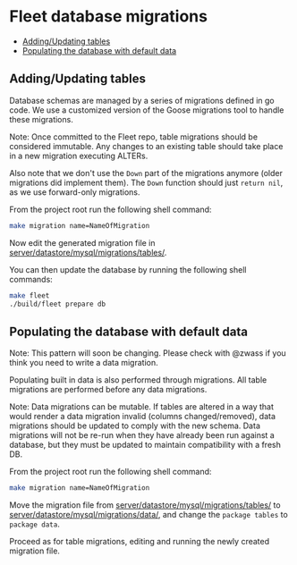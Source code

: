# Fleet database migrations

- [Adding/Updating tables](#addingupdating-tables)
- [Populating the database with default data](#populating-the-database-with-default-data)


## Adding/Updating tables

Database schemas are managed by a series of migrations defined in go code. We use a customized version of the Goose migrations tool to handle these migrations.

Note: Once committed to the Fleet repo, table migrations should be considered immutable. Any changes to an existing table should take place in a new migration executing ALTERs.

Also note that we don't use the `Down` part of the migrations anymore (older migrations did implement them). The `Down` function should just `return nil`, as we use forward-only migrations.

From the project root run the following shell command:

``` bash
make migration name=NameOfMigration
```

Now edit the generated migration file in [server/datastore/mysql/migrations/tables/](../../server/datastore/mysql/migrations/tables/).

You can then update the database by running the following shell commands:

``` bash
make fleet
./build/fleet prepare db
```

## Populating the database with default data

Note: This pattern will soon be changing. Please check with @zwass if you think you need to write a data migration.

Populating built in data is also performed through migrations. All table migrations are performed before any data migrations.

Note: Data migrations can be mutable. If tables are altered in a way that would render a data migration invalid (columns changed/removed), data migrations should be updated to comply with the new schema. Data migrations will not be re-run when they have already been run against a database, but they must be updated to maintain compatibility with a fresh DB.

From the project root run the following shell command:

``` bash
make migration name=NameOfMigration
```

Move the migration file from [server/datastore/mysql/migrations/tables/](../../server/datastore/mysql/migrations/tables/) to [server/datastore/mysql/migrations/data/](../../server/datastore/mysql/migrations/data/), and change the `package tables` to `package data`.

Proceed as for table migrations, editing and running the newly created migration file.


